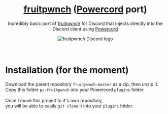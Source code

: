 <div align="center">
  <h1><a href="https://github.com/smolyoshino/fruitpwnch-master">fruitpwnch</a> (<a href="https://powercord.dev">Powercord</a> port)</h1>
  <p>Incredibly basic port of <a href="https://github.com/smolyoshino/fruitpwnch-master">fruitpwnch</a> for Discord that injects directly into the Discord client using <a href="https://powercord.dev">Powercord</a></p>
  <img src="https://github.com/smolyoshino/fruitpwnch-master/blob/master/pc-fruitpwnch/logo-cord.png?raw=true" alt="fruitpwnch Discord logo" />
</div>
<br><br>

# Installation (for the moment)
Download the parent repository `fruitpwnch-master` as a zip, then unzip it.<br/>
Copy this folder `pc-fruitpwnch` into your Powercord `plugins` folder.<br><br>
Once I move this project to it's own repository,<br>you will be able to easily `git clone` it into your `plugins` folder.
